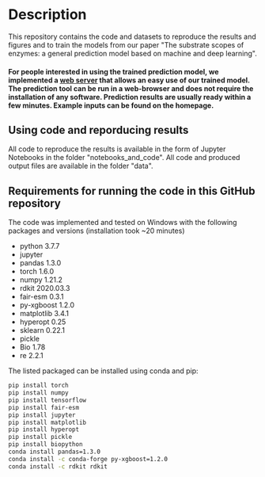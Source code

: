 # Description
This repository contains the code and datasets to reproduce the results and figures and to train the models from our paper "The substrate scopes of enzymes: a general prediction model based on machine and deep learning".


#### For people interested in using the trained prediction model, we implemented a [web server](https://esp.cs.hhu.de/) that allows an easy use of our trained model. The prediction tool can be run in a web-browser and does not require the installation of any software. Prediction results are usually ready within a few minutes. Example inputs can be found on the homepage.

## Using code and reporducing results
All code to reproduce the results is available in the form of Jupyter Notebooks in the folder "notebooks_and_code". All code and produced output files are available in the folder "data".

## Requirements for running the code in this GitHub repository
The code was implemented and tested on Windows with the following packages and versions (installation took ~20 minutes)
- python 3.7.7
- jupyter
- pandas 1.3.0
- torch 1.6.0
- numpy 1.21.2
- rdkit 2020.03.3
- fair-esm 0.3.1
- py-xgboost 1.2.0
- matplotlib 3.4.1
- hyperopt 0.25
- sklearn 0.22.1
- pickle
- Bio 1.78
- re 2.2.1

The listed packaged can be installed using conda and pip:

```bash
pip install torch
pip install numpy
pip install tensorflow
pip install fair-esm
pip install jupyter
pip install matplotlib
pip install hyperopt
pip install pickle
pip install biopython
conda install pandas=1.3.0
conda install -c conda-forge py-xgboost=1.2.0
conda install -c rdkit rdkit
```
